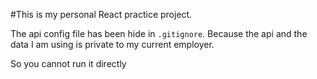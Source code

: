 #This is my personal React practice project.

The api config file has been hide in `.gitignore`. Because the api and the data I am using is private to my current employer. 

So you cannot run it directly
